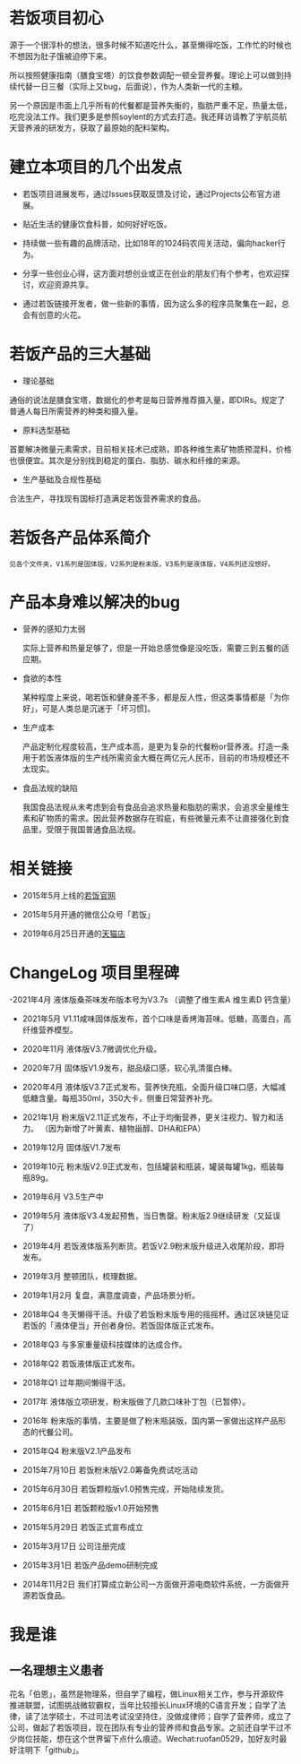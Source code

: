 # 若饭项目初心

源于一个很淳朴的想法，很多时候不知道吃什么，甚至懒得吃饭，工作忙的时候也不想因为肚子饿被迫停下来。

所以按照健康指南（膳食宝塔）的饮食参数调配一顿全营养餐。理论上可以做到持续代替一日三餐（实际上又bug，后面说），作为人类新一代的主粮。

另一个原因是市面上几乎所有的代餐都是营养失衡的，脂肪严重不足，热量太低，吃完没法工作。我们更多是参照soylent的方式去打造。我还拜访请教了宇航员航天营养液的研发方，获取了最原始的配料架构。


# 建立本项目的几个出发点

- 若饭项目进展发布，通过Issues获取反馈及讨论，通过Projects公布官方进展。

- 贴近生活的健康饮食科普，如何好好吃饭。

- 持续做一些有趣的品牌活动，比如18年的1024码农闯关活动，偏向hacker行为。

- 分享一些创业心得，这方面对想创业或正在创业的朋友们有个参考，也欢迎探讨，欢迎资源共享。

- 通过若饭链接开发者，做一些新的事情，因为这么多的程序员聚集在一起，总会有创意的火花。


# 若饭产品的三大基础

- 理论基础

通俗的说法是膳食宝塔，数据化的参考是每日营养推荐摄入量，即DIRs。规定了普通人每日所需营养的种类和摄入量。

- 原料选型基础

首要解决微量元素需求，目前相关技术已成熟，即各种维生素矿物质预混料，价格也很便宜。其次是分别找到稳定的蛋白、脂肪、碳水和纤维的来源。

- 生产基础及合规性基础

合法生产，寻找现有国标打造满足若饭营养需求的食品。


# 若饭各产品体系简介

```
见各个文件夹，V1系列是固体版，V2系列是粉末版，V3系列是液体版，V4系列还没想好。
```


# 产品本身难以解决的bug

- 营养的感知力太弱

  实际上营养和热量足够了，但是一开始总感觉像是没吃饭，需要三到五餐的适应期。

- 食欲的本性

  某种程度上来说，喝若饭和健身差不多，都是反人性，但这类事情都是「为你好」，可是人类总是沉迷于「坏习惯]。

- 生产成本

  产品定制化程度较高，生产成本高，是更为复杂的代餐粉or营养液。打造一条用于若饭液体版的生产线所需资金大概在两亿元人民币，目前的市场规模还不太现实。

- 食品法规的缺陷

  我国食品法规从未考虑到会有食品会追求热量和脂肪的需求，会追求全量维生素和矿物质的需求。因此营养数据存在瑕疵，有些微量元素不让直接强化到食品里，受限于我国普通食品法规。
  

# 相关链接

- 2015年5月上线的[若饭官网](https://www.ruffood.com/ "若饭官网")

- 2015年5月开通的微信公众号「若饭」

- 2019年6月25日开通的[天猫店](https://ruofansp.tmall.com/ "天猫店")



# ChangeLog 项目里程碑

-2021年4月
液体版桑茶味发布版本号为V3.7s （调整了维生素A 维生素D 钙含量）


- 2021年5月
V1.11咸味固体版发布，首个口味是香烤海苔味。低糖，高蛋白，高纤维营养模型。

- 2020年11月
液体版V3.7微调优化升级。

- 2020年7月
固体版V1.9发布，甜品级口感，软心乳清蛋白棒。

- 2020年4月
液体版V3.7正式发布，营养快充瓶，全面升级口味口感，大幅减低糖含量。每瓶350ml，350大卡，侧重日常营养补充。

- 2021年1月
粉末版V2.11正式发布，不止于均衡营养，更关注视力、智力和活力。 （因为新增了叶黄素、植物甾醇、DHA和EPA）

- 2019年12月
固体版V1.7发布

- 2019年10元
粉末版V2.9正式发布，包括罐装和瓶装，罐装每罐1kg，瓶装每瓶89g。

- 2019年6月
V3.5生产中

- 2019年5月
液体版V3.4发起预售，当日售罄。粉末版2.9继续研发（又延误了）

- 2019年4月
若饭液体版系列断货。若饭V2.9粉末版升级进入收尾阶段，即将发布。

- 2019年3月
整顿团队，梳理数据。

- 2019年1月2月
复盘，满意度调查，产品场景分析。

- 2018年Q4
冬天懒得干活。升级了若饭粉末版专用的摇摇杯。通过区块链见证若饭的「液体便当」开创者身份。若饭固体版正式发布。

- 2018年Q3
与多家重量级科技媒体的达成合作。

- 2018年Q2
若饭液体版正式发布。

- 2018年Q1
过年期间懒得干活。

- 2017年
液体版立项研发，粉末版做了几款口味补丁包（已暂停）。

- 2016年
粉末版的事情，主要是做了粉末瓶装版，国内第一家做出这样产品形态的代餐公司。


- 2015年Q4
粉末版V2.1产品发布


- 2015年7月10日
若饭粉末版V2.0筹备免费试吃活动

- 2015年6月30日
若饭颗粒版v1.0预售完成，开始陆续发货。

- 2015年6月1日
若饭颗粒版v1.0开始预售

- 2015年5月29日
若饭正式宣布成立

- 2015年3月17日
公司注册完成

- 2015年3月1日
若饭产品demo研制完成

- 2014年11月2日
我们打算成立新公司一方面做开源电商软件系统，一方面做开源若饭食品。

# 我是谁

## 一名理想主义患者

花名「伯恩」，虽然是物理系，但自学了编程，做Linux相关工作，参与开源软件推进联盟，试图挑战微软霸权，当年比较擅长Linux环境的C语言开发；自学了法律，读了法学硕士，不过司法考试没坚持住，没做成律师；自学了营养师，成立了公司，做起了若饭项目，现在团队有专业的营养师和食品专家。之前还自学干过不少岗位技能，想在这个世界留下点什么痕迹。Wechat:ruofan0529，加好友时最好注明下「github」。

